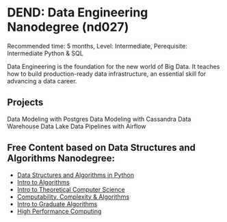 # DEND: Data Engineering Nanodegree (nd027)

Recommended time: 5 months, Level: Intermediate, Perequisite: Intermediate Python & SQL

Data Engineering is the foundation for the new world of Big Data. It teaches how to build production-ready data infrastructure, an essential skill for advancing a data career.

## Projects

Data Modeling with Postgres
Data Modeling with Cassandra
Data Warehouse
Data Lake
Data Pipelines with Airflow


## Free Content based on Data Structures and Algorithms Nanodegree:
* [Data Structures and Algorithms in Python](https://www.udacity.com/course/data-structures-and-algorithms-in-python--ud513)
* [Intro to Algorithms](https://www.udacity.com/course/intro-to-algorithms--cs215)
* [Intro to Theoretical Computer Science](https://www.udacity.com/course/intro-to-theoretical-computer-science--cs313)
* [Computability, Complexity & Algorithms](https://www.udacity.com/course/computability-complexity-algorithms--ud061)
* [Intro to Graduate Algorithms](https://www.udacity.com/course/introduction-to-graduate-algorithms--ud401)
* [High Performance Computing](https://www.udacity.com/course/high-performance-computing--ud281)
